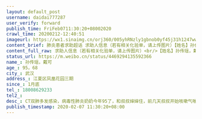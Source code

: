 ```yaml
---
layout: default_post
username: daidai777287
user_verify: forward
publish_time: FriFeb0711:30:20+08002020
crawl_time: 20200212-12:40:51
imageurl: https://wx1.sinaimg.cn/orj360/005yhRNzly1gbnob0yf45j31h1247ww1.jpg,https://wx3.sinaimg.cn/orj360/005yhRNzly1gbnoaxbxu8j31wm2lob29.jpg,https://wx2.sinaimg.cn/orj360/005yhRNzly1gbnoaz6r7tj3199252k6a.jpg,https://wx4.sinaimg.cn/orj360/005yhRNzly1gbnoau7eh3j31k0275e7e.jpg
content_brief: 肺炎患者求助超话 求助人信息（若有相关化验单，请上传图片）【姓名】孙传瑶，戴可【年龄】95，68【所在城市】武汉【所在小区、社区】江夏区凤凰花园三期【患病时间】1月底【联系方式】18008629233【其他紧急联系人】【病情描述】CT双肺多发感染，病毒性肺炎奶奶今年95了，和叔叔婶婶住 ...全文
content_full_raw: 求助人信息（若有相关化验单，请上传图片）<br/>【姓名】孙传瑶，戴可<br/>【年龄】95，68<br/>【所在城市】武汉<br/>【所在小区、社区】江夏区凤凰花园三期<br/>【患病时间】1月底<br/>【联系方式】18008629233<br/>【其他紧急联系人】<br/>【病情描述】CT双肺多发感染，病毒性肺炎<br/><br/>奶奶今年95了，和叔叔婶婶住，前几天叔叔开始咳嗽气喘，紧接着奶奶开始发烧乏力不想吃饭。前天凌晨拿到CT结果，两人均双肺多发感染，病毒性肺炎！<br/>社区考虑到奶奶年纪大，叔叔也年近70，马上安排让他们去定点医院看病。<br/>可是，到了医院等待了一下午却只给奶奶开了药，不给打针，更没有床位给两位老人。<br/>叔叔自己拖着病体，到门诊打针，还得兼顾奶奶。婶婶是否感染还未知。三个老人陷入无助。<br/>奶奶年纪大经不起来回跑医院。想到她一生平和知足常乐，如今高龄却遭此劫难，我心痛如绞，泪流不止。<br/>不知还要怎样求助才能为她求得一张病床！！！<br/>前些时看到网上各种信息，每天担心武汉的亲人们，祈祷奶奶平安。如今害怕的事还是发生了，后面的事情真的不敢想。。。恳求大家救救我奶奶，救救我叔叔<ahref='/n/人民日报'>@人民日报</a><ahref='/n/侠客岛'>@侠客岛</a><ahref='/n/凤凰新闻客户端'>@凤凰新闻客户端</a><ahref='/n/澎湃新闻'>@澎湃新闻</a><ahref='/n/全球头条新闻事件'>@全球头条新闻事件</a><adata-url="http://t.cn/Ry8wBIO"href="http://weibo.com/p/1001018000148085000000000"data-hide=""><spanclass='url-icon'><imgstyle='width:1rem;height:1rem'src='https://h5.sinaimg.cn/upload/2015/09/25/3/timeline_card_small_location_default.png'></span><spanclass="surl-text">American·TexasCollin</span></a>
status_url: https://m.weibo.cn/status/4469294135592366
name_: 孙传瑶，戴可
age_: 95，68
city_: 武汉
address_: 江夏区凤凰花园三期
since_: 1月底
tel_: 18008629233
tel2_: 
desc_: CT双肺多发感染，病毒性肺炎奶奶今年95了，和叔叔婶婶住，前几天叔叔开始咳嗽气喘，紧接着奶奶开始发烧乏力不想吃饭。前天凌晨拿到CT结果，两人均双肺多发感染，病毒性肺炎！社区考虑到奶奶年纪大，叔叔也年近70，马上安排让他们去定点医院看病。可是，到了医院等待了一下午却只给奶奶开了药，不给打针，更没有床位给两位老人。叔叔自己拖着病体，到门诊打针，还得兼顾奶奶。婶婶是否感染还未知。三个老人陷入无助。奶奶年纪大经不起来回跑医院。想到她一生平和知足常乐，如今高龄却遭此劫难，我心痛如绞，泪流不止。不知还要怎样求助才能为她求得一张病床！！！前些时看到网上各种信息，每天担心武汉的亲人们，祈祷奶奶平安。如今害怕的事还是发生了，后面的事情真的不敢想。。。恳求大家救救我奶奶，救救我叔叔<ahref='/n/人民日报'>@人民日报</a><ahref='/n/侠客岛'>@侠客岛</a><ahref='/n/凤凰新闻客户端'>@凤凰新闻客户端</a><ahref='/n/澎湃新闻'>@澎湃新闻</a><ahref='/n/全球头条新闻事件'>@全球头条新闻事件</a><adata-url="http//t.cn/Ry8wBIO"href="http//weibo.com/p/1001018000148085000000000"data-hide=""><spanclass='url-icon'><imgstyle='width1rem;height1rem'src='https//h5.sinaimg.cn/upload/2015/09/25/3/timeline_card_small_location_default.png'></span><spanclass="surl-text">American·TexasCollin</span></a>
publish_timestamp: 2020-02-07 11:30:20+08:00
---
```

